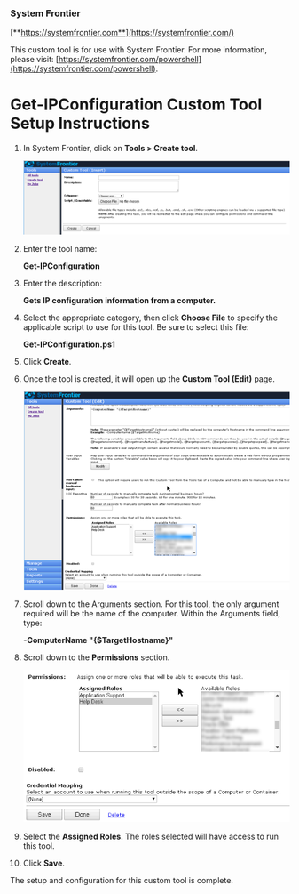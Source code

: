 ### System Frontier
[**https://systemfrontier.com**](https://systemfrontier.com/)

This custom tool is for use with System Frontier.  For more information, please visit: [https://systemfrontier.com/powershell](https://systemfrontier.com/powershell).

# Get-IPConfiguration Custom Tool Setup Instructions

1. In System Frontier, click on **Tools > Create tool**.

	![Create Tool](https://github.com/systemfrontier/customtools-starterkit/blob/master/images/CreateTool.png "Create Tool")

2. Enter the tool name:

	**Get-IPConfiguration**

3. Enter the description:

	**Gets IP configuration information from a computer.**

4. Select the appropriate category, then click **Choose File** to specify the applicable script to use for this tool.  Be sure to select this file:

	**Get-IPConfiguration.ps1**

5. Click **Create**.

6. Once the tool is created, it will open up the **Custom Tool (Edit)** page.

	![CustomToolEdit](https://github.com/systemfrontier/customtools-starterkit/blob/master/images/CustomToolEdit.png "Custom Tool Edit")

7. Scroll down to the Arguments section.  For this tool, the only argument required will be the name of the computer.  Within the Arguments field, type: 

 	**-ComputerName &quot;{$TargetHostname}&quot;**

14. Scroll down to the **Permissions** section.

	![Permissions](https://github.com/systemfrontier/customtools-starterkit/blob/master/images/Permissions.png "Permissions")

15. Select the **Assigned Roles**.  The roles selected will have access to run this tool.
16. Click **Save**.

The setup and configuration for this custom tool is complete.
